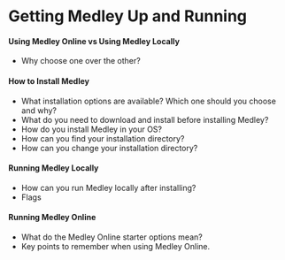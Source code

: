 # Getting Medley Up and Running

#### Using Medley Online vs Using Medley Locally

* Why choose one over the other?

#### How to Install Medley

* What installation options are available? Which one should you choose and why?
* What do you need to download and install before installing Medley?
* How do you install Medley in your OS?
* How can you find your installation directory?
* How can you change your installation directory?

#### Running Medley Locally

* How can you run Medley locally after installing?
* Flags

#### Running Medley Online

* What do the Medley Online starter options mean?
* Key points to remember when using Medley Online.


